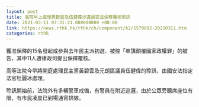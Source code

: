 ```yaml
---
layout: post
title: 高院早上處理黃碧雲及伍健偉涉違國安法保釋覆核聆訊
date: 2021-03-11 07:31:21.000000000 +08:00
link: https://news.rthk.hk/rthk/ch/component/k2/1579892-20210311.htm
categories: rthk
---
```


獲准保釋的15名發起或參與去年民主派初選、被控「串謀顛覆國家政權罪」的被告，其中11人遭律政司提出保釋覆核。

高等法院今早將開庭處理民主黨黃碧雲及元朗區議員伍健偉的聆訊，由國安法指定法官杜麗冰處理。 

聆訊開始前，法院外有多輛警車戒備，有警員在附近巡邏，由於公眾旁聽席座位有限，有市民凌晨已到場通宵排隊。
